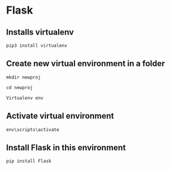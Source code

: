 # Flask 


## Installs virtualenv 
```
pip3 install virtualenv  
```
## Create new virtual environment in a folder  
```
mkdir newproj
```
```
cd newproj
```
```
Virtualenv env   
```
## Activate virtual environment 
```
env\scripts\activate  
```
## Install Flask in this environment  
```
pip install Flask
```
